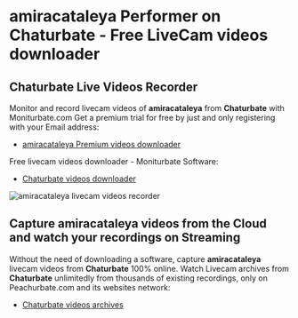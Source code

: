 # amiracataleya Performer on Chaturbate - Free LiveCam videos downloader

## Chaturbate Live Videos Recorder

Monitor and record livecam videos of **amiracataleya** from **Chaturbate** with Moniturbate.com
Get a premium trial for free by just and only registering with your Email address:
* [amiracataleya Premium videos downloader](https://moniturbate.com/request-demo-licence-key.html)

Free livecam videos downloader - Moniturbate Software:
* [Chaturbate videos downloader](https://moniturbate.com/moniturbate-download-software.html)

![amiracataleya livecam videos recorder](https://peachurnet.com/templates/moniturbate-software.png)


## Capture amiracataleya videos from the Cloud and watch your recordings on Streaming

Without the need of downloading a software, capture **amiracataleya** livecam videos from **Chaturbate** 100% online.
Watch Livecam archives from **Chaturbate** unlimitedly from thousands of existing recordings, only on Peachurbate.com and its websites network:
* [Chaturbate videos archives](https://peachurnet.com/)